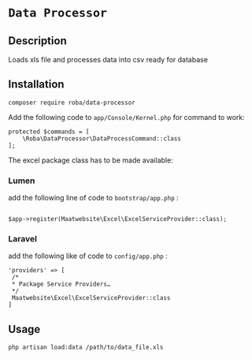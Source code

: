 # `Data Processor`

## Description

Loads xls file and processes data into csv ready for database

## Installation

```
composer require roba/data-processor 
```


Add the following code to `app/Console/Kernel.php` for command to work:

```
protected $commands = [
    \Roba\DataProcessor\DataProcessCommand::class
];
```

The excel package class has to be made available:

### Lumen

add the following line of code to `bootstrap/app.php` :

```

$app->register(Maatwebsite\Excel\ExcelServiceProvider::class);

```

### Laravel

add the following like of code to `config/app.php` :

```
'providers' => [
 /*
 * Package Service Providers…
 */
 Maatwebsite\Excel\ExcelServiceProvider::class
]

```

## Usage

```
php artisan load:data /path/to/data_file.xls
```

